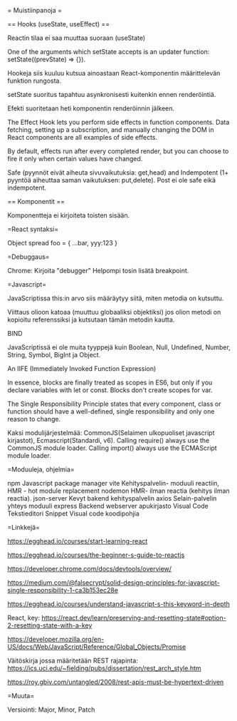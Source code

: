 = Muistiinpanoja =


== Hooks (useState, useEffect) ==

Reactin tilaa ei saa muuttaa suoraan (useState)

One of the arguments which setState accepts is an updater function: setState((prevState) => {}).

Hookeja siis kuuluu kutsua ainoastaan React-komponentin määrittelevän funktion rungosta.

setState suoritus tapahtuu asynkronisesti kuitenkin ennen renderöintiä.

Efekti suoritetaan heti komponentin renderöinnin jälkeen.

The Effect Hook lets you perform side effects in function components. Data fetching, setting up a subscription, and manually changing the DOM in React components are all examples of side effects.

By default, effects run after every completed render, but you can choose to fire it only when certain values have changed.

Safe (pyynnöt eivät aiheuta sivuvaikutuksia: get,head) and Indempotent (1+ pyyntöä aiheuttaa saman vaikutuksen: put,delete). Post ei ole safe eikä indempotent. 


== Komponentit ==

Komponentteja ei kirjoiteta toisten sisään.


=React syntaksi=

Object spread
  foo = { ...bar, yyy:123 }


=Debuggaus=

Chrome: Kirjoita "debugger" Helpompi tosin lisätä breakpoint.


=Javascript=


JavaScriptissa this:in arvo siis määräytyy siitä, miten metodia on kutsuttu. 

Viittaus olioon katoaa (muuttuu globaaliksi objektiksi) jos olion metodi on kopioitu referenssiksi ja kutsutaan tämän metodin kautta.

BIND 


JavaScriptissä ei ole muita tyyppejä kuin Boolean, Null, Undefined, Number, String, Symbol, BigInt ja Object.

An IIFE (Immediately Invoked Function Expression)

In essence, blocks are finally treated as scopes in ES6, but only if you declare variables with let or const. Blocks don't create scopes for var.

The Single Responsibility Principle states that every component, class or function should have a well-defined, single responsibility and only one reason to change. 

Kaksi modulijärjestelmää: CommonJS(Selaimen ulkopuoliset javascript kirjastot), Ecmascript(Standardi, v6). Calling require() always use the CommonJS module loader. Calling import() always use the ECMAScript module loader.



=Moduuleja, ohjelmia=


npm           Javascript package manager
vite          Kehityspalvelin- moduuli reactiin, 
              HMR - hot module replacement
nodemon       HMR- ilman reactia (kehitys ilman
              reactia).
json-server   Kevyt bakend kehityspalvelin
axios         Selain-palvelin yhteys moduuli
express       Backend webserver apukirjasto
Visual Code   Tekstieditori
Snippet       Visual code koodipohjia




=Linkkejä=

https://egghead.io/courses/start-learning-react

https://egghead.io/courses/the-beginner-s-guide-to-reactjs

https://developer.chrome.com/docs/devtools/overview/

https://medium.com/@falsecrypt/solid-design-principles-for-javascript-single-responsibility-1-ca3b153ec28e

https://egghead.io/courses/understand-javascript-s-this-keyword-in-depth

React, key: https://react.dev/learn/preserving-and-resetting-state#option-2-resetting-state-with-a-key

https://developer.mozilla.org/en-US/docs/Web/JavaScript/Reference/Global_Objects/Promise

Väitöskirja jossa määritetään REST rajapinta:
https://ics.uci.edu/~fielding/pubs/dissertation/rest_arch_style.htm

https://roy.gbiv.com/untangled/2008/rest-apis-must-be-hypertext-driven


=Muuta=

Versiointi: Major, Minor, Patch
